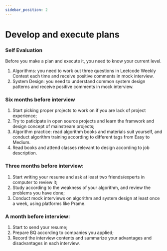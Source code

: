 ```yaml
---
sidebar_position: 2
---
```


# Develop and execute plans

### Self Evaluation

Before you make a plan and execute it, you need to know your current level. 
1. Algorithms: you need to work out three questions in Leetcode Weekly Contest each time and receive positive comments in mock interview. 
2. System Design: you need to understand common system design patterns and receive positive comments in mock interview. 


### Six months before interview
1. Start picking proper projects to work on if you are lack of project experience;
2. Try to paticipate in open source projects and learn the framwork and design concept of mainstream projects;
3. Algorithm practice: read algorithm books and materials suit yourself, and conduct algorithm training according to different tags from Easy to Medium.
4. Read books and attend classes relevant to design according to job description. 

### Three months before interview:
1. Start writing your resume and ask at least two friends/experts in computer to review it;
2. Study according to the weakness of your algorithm, and review the problems you have done;
3. Conduct mock interviews on algorithm and system design at least once a week, using platforms like Prame.

### A month before interview:
1. Start to send your resume;
2. Prepare BQ according to companies you applied;
3. Record the interview contents and summarize your advantages and disadvantages in each interview. 

